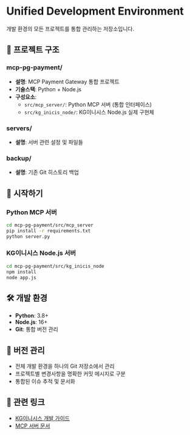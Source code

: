 # Unified Development Environment

개발 환경의 모든 프로젝트를 통합 관리하는 저장소입니다.

## 📁 프로젝트 구조

### mcp-pg-payment/
- **설명**: MCP Payment Gateway 통합 프로젝트
- **기술스택**: Python + Node.js
- **구성요소**:
  - `src/mcp_server/`: Python MCP 서버 (통합 인터페이스)
  - `src/kg_inicis_node/`: KG이니시스 Node.js 실제 구현체

### servers/
- **설명**: 서버 관련 설정 및 파일들

### backup/
- **설명**: 기존 Git 히스토리 백업

## 🚀 시작하기

### Python MCP 서버
```bash
cd mcp-pg-payment/src/mcp_server
pip install -r requirements.txt
python server.py
```

### KG이니시스 Node.js 서버
```bash
cd mcp-pg-payment/src/kg_inicis_node
npm install
node app.js
```

## 🛠️ 개발 환경

- **Python**: 3.8+
- **Node.js**: 16+
- **Git**: 통합 버전 관리

## 📝 버전 관리

- 전체 개발 환경을 하나의 Git 저장소에서 관리
- 프로젝트별 변경사항을 명확한 커밋 메시지로 구분
- 통합된 이슈 추적 및 문서화

## 🔗 관련 링크

- [KG이니시스 개발 가이드](./mcp-pg-payment/src/kg_inicis_node/README.md)
- [MCP 서버 문서](./mcp-pg-payment/README.md)
